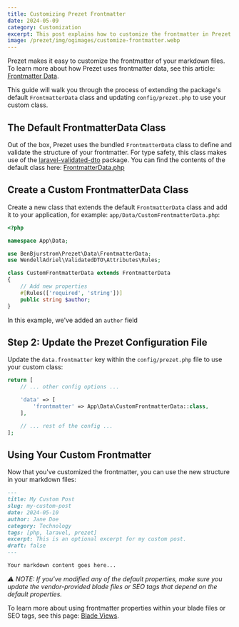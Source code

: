 ```yaml
---
title: Customizing Prezet Frontmatter
date: 2024-05-09
category: Customization
excerpt: This post explains how to customize the frontmatter in Prezet.
image: /prezet/img/ogimages/customize-frontmatter.webp
---
```


Prezet makes it easy to customize the frontmatter of your markdown files. To learn more about how Prezet uses frontmatter data, see this article: [Frontmatter Data](content/frontmatter).

This guide will walk you through the process of extending the package's default `FrontmatterData` class and updating `config/prezet.php` to use your custom class.

## The Default FrontmatterData Class

Out of the box, Prezet uses the bundled `FrontmatterData` class to define and validate the structure of your frontmatter. For type safety, this class makes use of the [laravel-validated-dto](https://wendell-adriel.gitbook.io/laravel-validated-dto) package. You can find the contents of the default class here: [FrontmatterData.php](https://github.com/benbjurstrom/prezet/blob/main/src/Data/FrontmatterData.php)

## Create a Custom FrontmatterData Class

Create a new class that extends the default `FrontmatterData` class and add it to your application, for example: `app/Data/CustomFrontmatterData.php`:

```php
<?php

namespace App\Data;

use BenBjurstrom\Prezet\Data\FrontmatterData;
use WendellAdriel\ValidatedDTO\Attributes\Rules;

class CustomFrontmatterData extends FrontmatterData
{
    // Add new properties
    #[Rules(['required', 'string'])]
    public string $author;
}
```

In this example, we've added an `author` field

## Step 2: Update the Prezet Configuration File

Update the `data.frontmatter` key within the `config/prezet.php` file to use your custom class:

```php
return [
    // ... other config options ...

    'data' => [
        'frontmatter' => App\Data\CustomFrontmatterData::class,
    ],

    // ... rest of the config ...
];
```

## Using Your Custom Frontmatter

Now that you've customized the frontmatter, you can use the new structure in your markdown files:

```markdown
---
title: My Custom Post
slug: my-custom-post
date: 2024-05-10
author: Jane Doe
category: Technology
tags: [php, laravel, prezet]
excerpt: This is an optional excerpt for my custom post.
draft: false
---

Your markdown content goes here...
```

_⚠️ NOTE: If you've modified any of the default properties, make sure you update the vendor-provided blade files or SEO tags that depend on the default properties._

To learn more about using frontmatter properties within your blade files or SEO tags, see this page: [Blade Views](/customize/blade-views).
